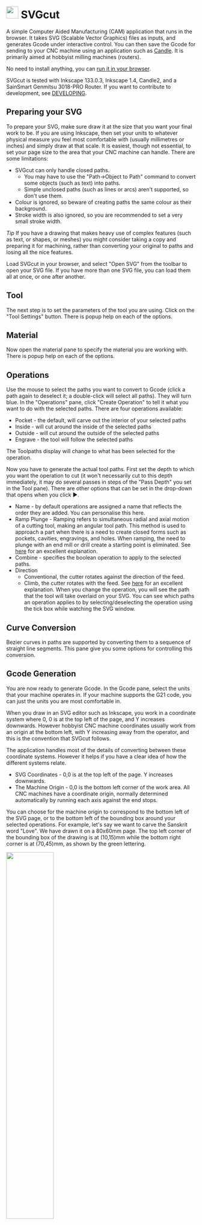# <img src="/images/logo.svg" style="display:inline;width:32px;height:32px" /> SVGcut

A simple Computer Aided Manufacturing (CAM) application that runs in the browser. It takes SVG (Scalable Vector Graphics) files as inputs, and generates Gcode under interactive control. You can then save the Gcode for sending to your CNC machine using an application such as [Candle](https://github.com/Denvi/Candle). It is primarily aimed at hobbyist milling machines (routers).

No need to install anything, you can [run it in your browser](https://cdot.github.io/SVGcut/index.html).

SVGcut is tested with Inkscape 133.0.3, Inkscape 1.4, Candle2, and a SainSmart Genmitsu 3018-PRO Router. If you want to contribute to development, see [DEVELOPING](DEVELOPING.md).

## Preparing your SVG

To prepare your SVG, make sure draw it at the size that you want your final work to be. If you are using Inkscape, then set your units to whatever physical measure you feel most comfortable with (usually millimetres or inches) and simply draw at that scale. It is easiest, though not essential, to set your page size to the area that your CNC machine can handle. There are some limitations:
- SVGcut can only handle closed paths.
    - You may have to use the "Path->Object to Path" command to convert some objects (such as text) into paths.
    - Simple unclosed paths (such as lines or arcs) aren't supported, so don't use them.
- Colour is ignored, so beware of creating paths the same colour as their background.
- Stroke width is also ignored, so you are recommended to set a very small stroke width.

*Tip* If you have a drawing that makes heavy use of complex features (such as text, or shapes, or meshes) you might consider taking a copy and preparing it for machining, rather than converting your original to paths and losing all the nice features.

Load SVGcut in your browser, and select "Open SVG" from the toolbar to open your SVG file. If you have more than one SVG file, you can load them all at once, or one after another.

## Tool

The next step is to set the parameters of the tool you are using. Click on the "Tool Settings" button. There is popup help on each of the options.

## Material

Now open the material pane to specify the material you are working with. There is popup help on each of the options.

## Operations

Use the mouse to select the paths you want to convert to Gcode (click a path again to deselect it; a double-click will select all paths). They will turn blue. In the "Operations" pane, click "Create Operation" to tell it what you want to do with the selected paths. There are four operations available:
+ Pocket - the default, will carve out the interior of your selected paths
+ Inside - will cut around the inside of the selected paths
+ Outside - will cut around the outside of the selected paths
+ Engrave - the tool will follow the selected paths

The Toolpaths display will change to what has been selected for the operation.

Now you have to generate the actual tool paths. First set the depth to which you want the operation to cut (it won't necessarily cut to this depth immediately, it may do several passes in steps of the "Pass Depth" you set in the Tool pane). There are other options that can be set in the drop-down that opens when you click ▶.
+ Name - by default operations are assigned a name that reflects the order they are added. You can personalise this here.
+ Ramp Plunge - Ramping refers to simultaneous radial and axial motion of a cutting tool, making an angular tool path. This method is used to approach a part when there is a need to create closed forms such as pockets, cavities, engravings, and holes. When ramping, the need to plunge with an end mill or drill create a starting point is eliminated. See <a href="https://www.harveyperformance.com/in-the-loupe/ramping-success/">here</a> for an excellent explanation.
+ Combine - specifies the boolean operation to apply to the selected paths.
+ Direction
    + Conventional, the cutter rotates against the direction of the feed.
    + Climb, the cutter rotates with the feed. See <a href="https://www.harveyperformance.com/in-the-loupe/conventional-vs-climb-milling/">here</a> for an excellent explanation.
When you change the operation, you will see the path that the tool will take overlaid on your SVG. You can see which paths an operation applies to by selecting/deselecting the operation using the tick box while watching the SVG window.

## Curve Conversion
Bezier curves in paths are supported by converting them to a sequence of straight line segments. This pane give you some options for controlling this conversion.

## Gcode Generation

You are now ready to generate Gcode. In the Gcode pane, select the units that your machine operates in. If your machine supports the G21 code, you can just the units you are most comfortable in.

When you draw in an SVG editor such as Inkscape, you work in a coordinate system where 0, 0 is at the top left of the page, and Y increases downwards. However hobbyist CNC machine coordinates usually work from an origin at the bottom left, with Y increasing away from the operator, and this is the convention that SVGcut follows.

The application handles most of the details of converting between these coordinate systems. However it helps if you have a clear idea of how the different systems relate.

+ SVG Coordinates - 0,0 is at the top left of the page. Y increases downwards.
+ The Machine Origin - 0,0 is the bottom left corner of the work area. All CNC machines have a coordinate origin, normally determined automatically by running each axis against the end stops.

You can choose for the machine origin to correspond to the bottom left of the SVG page, or to the bottom left of the bounding box around your selected operations. For example, let's say we want to carve the Sanskrit word "Love". We have drawn it on a 80x60mm page. The top left corner of the bounding box of the drawing is at (10,15)mm while the bottom right corner is at (70,45)mm, as shown by the green lettering.

<img src="/images/coords.svg" style="width:50%;height: auto"></img>

When we load up SVGcut and generate Gcode for this drawing with the Origin set to "SVG Page", then the lower left corner of the SVG page becomes machine (0,0) and the lower left corner of the bounding box will be at machine (10,30), as shown by the orange letters.

If we now switch the origin to "Bounding Box", then the lower left corner of the bounding box becomes machine (0,0), and the top right is (60,30), as shown by the magenta letters.

If the origin is set to "Centre" then the centre of the bounding box will be machine (0,0) while the bottom left corner will be at (-30,-15).

As well as the "SVG page", "Bounding box", and "Centre", origins, you can also generate Gcode to add an additional offset to the origin. For example, if you want to move the machine origin several times and repeat the same cut. 

Now you can click "Generate" on the Operations you created above to generate the actual tool paths, and the Gcode for those paths.

## Previewing the Gcode
### Simulator
Once you have generated the Gcode you can preview it in the "Simulate" pane. This really is a Gcode simulator; it reloads the generated Gcode, and displays the paths the tool will follow.

### Code preview
You can also use the "View Gcode" button in the "Gcode Generation" pane to open
a text view on the Gcode.

## Saving the Gcode
Once you are happy with the Gcode save it to a file. You can call it what you want, though if you use the extension `.nc` it will be easier to find in Candle.

# Relationship to jscut
SVGcut is a fork of [Tim Fleming's jscut](https://github.com/tbfleming/jscut). Development of jscut was abandoned over 10 years ago, leaving a number of pull requests and issues unaddressed. SVGcut has fixes for some of these, and more.
+ Extensive in-code documentation and literate programming techniques
+ Uses G0 rather than G1 for travel
+ Added "select all" on a double-click
+ Extensive newbie and in-code documentation
+ Easier to work with XY origins
+ Gcode text preview

Some features of jscut have been disabled/removed. This may be because they are  deemed too esoteric, or the (undocumented) code was too complex to reverse engineer, for limited end-user value.
- Tabs
- Save to Chilipeppr
- Google Drive, Dropbox
- gist

# LICENSE & COPYRIGHT
Tim Fleming is recognised as author of all his code, even where it has been extensively rewritten. Because jscut is GPL, so is SVGcut.

+ Copyright 2014 Todd Fleming
+ Copyright 2024-2025 Crawford Currie

SVGcut is free software: you can redistribute it and/or modify
it under the terms of the GNU General Public License as published by
the Free Software Foundation, either version 3 of the License, or
(at your option) any later version.

SVGcut is distributed in the hope that it will be useful,
but WITHOUT ANY WARRANTY; without even the implied warranty of
MERCHANTABILITY or FITNESS FOR A PARTICULAR PURPOSE.  See the
GNU General Public License for more details.

You should have received a copy of the GNU General Public License
along with SVGcut.  If not, see <http://www.gnu.org/licenses/>.
